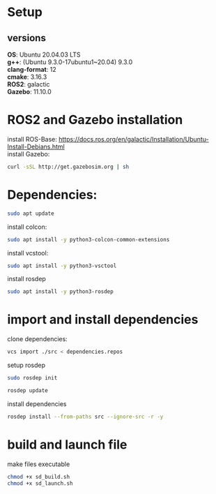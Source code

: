 # Setup

## versions
**OS**: Ubuntu 20.04.03 LTS <br>
**g++**: (Ubuntu 9.3.0-17ubuntu1~20.04) 9.3.0 <br>
**clang-format**: 12 <br>
**cmake**: 3.16.3 <br>
**ROS2**: galactic <br>
**Gazebo**: 11.10.0 <br>


# ROS2 and Gazebo installation
install ROS-Base: https://docs.ros.org/en/galactic/Installation/Ubuntu-Install-Debians.html <br>
install Gazebo: 
```sh
curl -sSL http://get.gazebosim.org | sh
```

# Dependencies:
```sh
sudo apt update
```
install colcon: 
```sh
sudo apt install -y python3-colcon-common-extensions
```
install vcstool: 
```sh
sudo apt install -y python3-vsctool
```
install rosdep
```sh
sudo apt install -y python3-rosdep
```

# import and install dependencies
clone dependencies:
```sh
vcs import ./src < dependencies.repos
```
setup rosdep

```sh
sudo rosdep init
```
```sh
rosdep update
```
install dependencies
```sh
rosdep install --from-paths src --ignore-src -r -y
```

# build and launch file
make files executable
```sh
chmod +x sd_build.sh
chmod +x sd_launch.sh
```